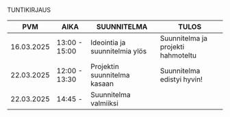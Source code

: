 TUNTIKIRJAUS


| PVM       | AIKA      | SUUNNITELMA                    | TULOS                  |
|-----------|-----------|--------------------------------|------------------------|
|16.03.2025 | 13:00 - 15:00 | Ideointia ja suunnitelmia ylös | Suunnitelma ja projekti hahmoteltu |
|22.03.2025| 12:00 - 13:30          | Projektin suunnitelma kasaan   |  Suunnitelma edistyi hyvin! 
|22.03.2025 | 14:45 -   | Suunnitelma valmiiksi|                                    |
